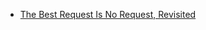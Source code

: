 
- [The Best Request Is No Request, Revisited](https://alistapart.com/article/the-best-request-is-no-request-revisited)
